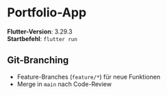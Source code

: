 # Portfolio-App

**Flutter-Version**: 3.29.3  
**Startbefehl**: `flutter run`  

## Git-Branching
- Feature-Branches (`feature/*`) für neue Funktionen  
- Merge in `main` nach Code-Review 